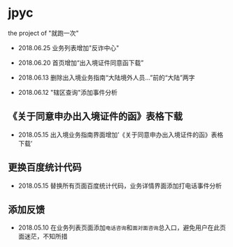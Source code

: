 # jpyc

the project of "就跑一次"

- 2018.06.25 业务列表增加"反诈中心"

- 2018.06.20 首页增加“出入境证件同意函下载”

- 2018.06.13 删除出入境业务指南“大陆境外人员...”前的“大陆”两字

- 2018.06.12 "辖区查询"添加事件分析

## 《关于同意申办出入境证件的函》表格下载

- 2018.05.15 出入境业务指南界面增加’《关于同意申办出入境证件的函》表格下载’

## 更换百度统计代码

- 2018.05.15 替换所有页面百度统计代码，业务详情界面添加打电话事件分析

## 添加反馈

- 2018.05.10 在业务列表页面添加`电话咨询`和`面对面咨询`总入口，避免用户在此页面迷茫，不知所措
